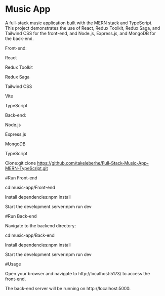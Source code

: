 # Music App

A full-stack music application built with the MERN stack and TypeScript. This project demonstrates the use of React, Redux Toolkit, Redux Saga, and Tailwind CSS for the front-end, and Node.js, Express.js, and MongoDB for the back-end.

Front-end:

React

Redux Toolkit

Redux Saga

Tailwind CSS

Vite

TypeScript

Back-end:

Node.js

Express.js

MongoDB

TypeScript

Clone:git clone https://github.com/takeleberhe/Full-Stack-Music-App-MERN-TypeScript.git

 #Run Front-end
 
cd music-app/Front-end

Install dependencies:npm install

Start the development server:npm run dev

#Run Back-end

Navigate to the backend directory:

cd music-app/Back-end

Install dependencies:npm install

Start the development server:npm run dev

#Usage

Open your browser and navigate to http://localhost:5173/ to access the front-end.

The back-end server will be running on http://localhost:5000.
